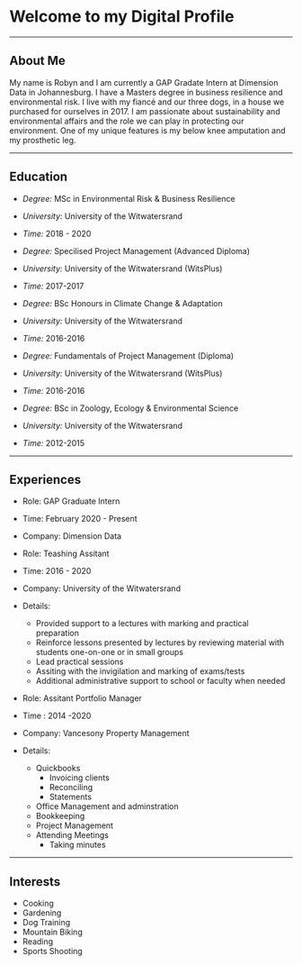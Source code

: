 # Welcome to my Digital Profile

***
## About Me
My name is Robyn and I am currently a GAP Gradate Intern at Dimension 
Data in Johannesburg. I have a Masters degree in business resilience 
and environmental risk. I live with my fiancé and our three dogs, in 
a house we purchased for ourselves in 2017. I am passionate about
sustainability and environmental affairs and the role we can play
in protecting our environment. One of my unique features is my below
knee amputation and my prosthetic leg.

***
## Education
- *Degree:* MSc in Environmental Risk & Business Resilience
- *University:* University of the Witwatersrand
- *Time:* 2018 - 2020

- *Degree:*  Specilised Project Management (Advanced Diploma)
- *University:* University of the Witwatersrand (WitsPlus)
- *Time:* 2017-2017
      
- *Degree:* BSc Honours in Climate Change & Adaptation
- *University:* University of the Witwatersrand
- *Time:* 2016-2016
      
- *Degree:* Fundamentals of Project Management (Diploma)
- *University:* University of the Witwatersrand (WitsPlus)
- *Time:* 2016-2016
      
- *Degree:* BSc in Zoology, Ecology & Environmental Science
- *University:* University of the Witwatersrand
- *Time:*  2012-2015

***
## Experiences
- Role: GAP Graduate Intern
- Time: February 2020 - Present
- Company: Dimension Data
      
- Role: Teashing Assitant
- Time: 2016 - 2020
- Company: University of the Witwatersrand
- Details: 
     - Provided support to a lectures with marking and practical preparation
     - Reinforce lessons presented by lectures by reviewing material
        with students one-on-one or in small groups
     - Lead practical sessions 
     - Assiting with the invigilation and marking of exams/tests
     - Additional administrative support to school or faculty when needed
      
- Role: Assitant Portfolio Manager
- Time : 2014 -2020
- Company: Vancesony Property Management 
- Details: 
    - Quickbooks
       - Invoicing clients
       - Reconciling
       - Statements
    - Office Management and adminstration
    - Bookkeeping
    - Project Management 
    - Attending Meetings
      - Taking minutes

***
## Interests
- Cooking
- Gardening
- Dog Training
- Mountain Biking
- Reading
- Sports Shooting
      



